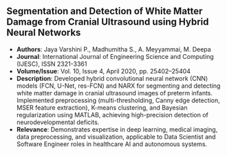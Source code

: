 ## Segmentation and Detection of White Matter Damage from Cranial Ultrasound using Hybrid Neural Networks
- **Authors**: Jaya Varshini P., Madhumitha S., A. Meyyammai, M. Deepa
- **Journal**: International Journal of Engineering Science and Computing (IJESC), ISSN 2321-3361
- **Volume/Issue**: Vol. 10, Issue 4, April 2020, pp. 25402–25404
- **Description**: Developed hybrid convolutional neural network (CNN) models (FCN, U-Net, res-FCN) and NARX for segmenting and detecting white matter damage in cranial ultrasound images of preterm infants. Implemented preprocessing (multi-thresholding, Canny edge detection, MSER feature extraction), K-means clustering, and Bayesian regularization using MATLAB, achieving high-precision detection of neurodevelopmental deficits.
- **Relevance**: Demonstrates expertise in deep learning, medical imaging, data preprocessing, and visualization, applicable to Data Scientist and Software Engineer roles in healthcare AI and autonomous systems.
